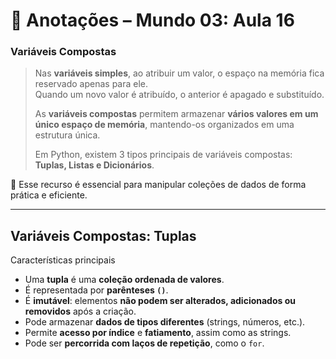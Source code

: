 # 📝 Anotações – Mundo 03: Aula 16

### Variáveis Compostas

> Nas **variáveis simples**, ao atribuir um valor, o espaço na memória fica reservado apenas para ele.  
> Quando um novo valor é atribuído, o anterior é apagado e substituído.
> 
> As **variáveis compostas** permitem armazenar **vários valores em um único espaço de memória**, mantendo-os organizados em uma estrutura única.
>  
> Em Python, existem 3 tipos principais de variáveis compostas: **Tuplas, Listas e Dicionários**.

📌 Esse recurso é essencial para manipular coleções de dados de forma prática e eficiente.

---

## Variáveis Compostas: Tuplas
Características principais
- Uma **tupla** é uma **coleção ordenada de valores**.
- É representada por **parênteses `()`**.
- É **imutável**: elementos **não podem ser alterados, adicionados ou removidos** após a criação.
- Pode armazenar **dados de tipos diferentes** (strings, números, etc.).
- Permite **acesso por índice** e **fatiamento**, assim como as strings.
- Pode ser **percorrida com laços de repetição**, como o `for`.
